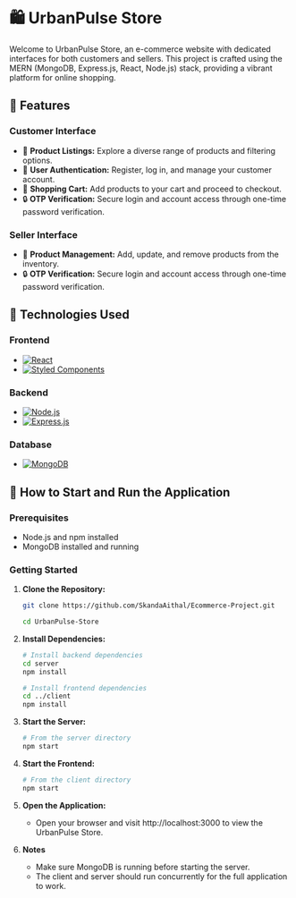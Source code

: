 # 🛍️ UrbanPulse Store

Welcome to UrbanPulse Store, an e-commerce website with dedicated interfaces for both customers and sellers. This project is crafted using the MERN (MongoDB, Express.js, React, Node.js) stack, providing a vibrant platform for online shopping.

## 🌟 Features

### Customer Interface
- 🎨 **Product Listings:** Explore a diverse range of products and filtering options.
- 👤 **User Authentication:** Register, log in, and manage your customer account.
- 🛒 **Shopping Cart:** Add products to your cart and proceed to checkout.
- 🔒 **OTP Verification:** Secure login and account access through one-time password verification.

### Seller Interface
- 🚀 **Product Management:** Add, update, and remove products from the inventory.
- 🔒 **OTP Verification:** Secure login and account access through one-time password verification.

## 🚀 Technologies Used

### Frontend
  - [![React](https://img.shields.io/badge/React-%20%F0%9F%9A%80-61DAFB?style=for-the-badge&logo=react&logoColor=white&labelColor=61DAFB)](https://reactjs.org/)
  - [![Styled Components](https://img.shields.io/badge/Styled_Components-%20%F0%9F%8C%88-lightgrey?style=for-the-badge&logo=styled-components&logoColor=white&labelColor=DB7093)](https://styled-components.com/)

### Backend
- [![Node.js](https://img.shields.io/badge/Node.js-%20%F0%9F%9A%80-339933?style=for-the-badge&logo=node.js&logoColor=white&labelColor=339933)](https://nodejs.org/)
- [![Express.js](https://img.shields.io/badge/Express.js-%20%F0%9F%9A%80-000000?style=for-the-badge&logo=express&logoColor=white&labelColor=000000)](https://expressjs.com/)

### Database
- [![MongoDB](https://img.shields.io/badge/MongoDB-%20%F0%9F%9A%80-47A248?style=for-the-badge&logo=mongodb&logoColor=white&labelColor=47A248)](https://www.mongodb.com/)

## 🚀 How to Start and Run the Application

### Prerequisites
- Node.js and npm installed
- MongoDB installed and running

### Getting Started

1. **Clone the Repository:**

   ```bash
   git clone https://github.com/SkandaAithal/Ecommerce-Project.git
   ```
   ```bash
   cd UrbanPulse-Store
   ```
   
2. **Install Dependencies:**

   ```bash
   # Install backend dependencies
   cd server
   npm install

   # Install frontend dependencies
   cd ../client
   npm install
   ```
  
3. **Start the Server:**

   ```bash
   # From the server directory
   npm start
   ```
   
4. **Start the Frontend:**
   ```bash
   # From the client directory
   npm start
   ```

5. **Open the Application:**

   - Open your browser and visit http://localhost:3000 to view the UrbanPulse Store.
   

6. **Notes**

   - Make sure MongoDB is running before starting the server.
   - The client and server should run concurrently for the full application to work.


